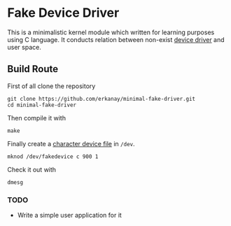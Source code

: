 # Fake Device Driver

This is a minimalistic kernel module which written for learning purposes using C language. 
It conducts relation between non-exist [device driver](https://en.wikipedia.org/wiki/Device_driver) and user space.

## Build Route

First of all clone the repository
```{r, engine='bash', count_lines}
git clone https://github.com/erkanay/minimal-fake-driver.git
cd minimal-fake-driver
```
Then compile it with
```
make
```
Finally create a [character device file](http://www.tldp.org/LDP/lkmpg/2.4/html/c577.htm) in ```/dev```.
```{r, engine='bash', count_lines}
mknod /dev/fakedevice c 900 1
```
Check it out with
```
dmesg
```

### TODO 
 * Write a simple user application for it

